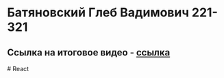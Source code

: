 # Батяновский Глеб Вадимович 221-321

## Ссылка на итоговое видео - [ссылка](https://disk.yandex.ru/i/VIuAXG0ByaOb0A)
#   R e a c t  
 